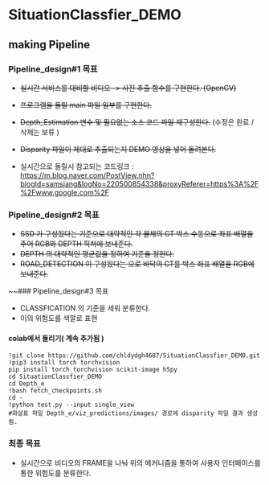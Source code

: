 # SituationClassfier_DEMO

## making Pipeline

### Pipeline_design#1 목표
- ~~실시간 서비스를 대비할 비디오 -> 사진 추출 함수를 구현한다.  (OpenCV)~~
- ~~프로그램을 돌릴 main 파일 일부를 구현한다.~~
- ~~Depth_Estimation 변수 및 필요없는 소스 코드 파일 재구성한다.~~ (수정은 완료 / 삭제는 보류 )
- ~~Disparity 파일이 제대로 추출되는지 DEMO 영상을 넣어 돌려본다.~~

- 실시간으로 돌릴시 참고되는 코드링크 : https://m.blog.naver.com/PostView.nhn?blogId=samsjang&logNo=220500854338&proxyReferer=https%3A%2F%2Fwww.google.com%2F

### Pipeline_design#2 목표
- ~~SSD 가 구성됬다는 기준으로 대략적인 각 물체의 GT 박스 수동으로 좌표 배열을 주어 RGB와 DEPTH 픽쳐에 보내준다.~~
- ~~DEPTH 의 대략적인 평균값을 정하여 기준을 정한다.~~
- ~~ROAD_DETECTION 이 구성됬다는 으로 바닥의 GT를 박스 좌표 배열을 RGB에 보내준다.~~

~~### Pipeline_design#3 목표
- CLASSFICATION 의 기준을 세워 분류한다.
- 이의 위험도를 색깔로 표현

#### colab에서 돌리기( 계속 추가됨 )
~~~
!git clone https://github.com/chldydgh4687/SituationClassfier_DEMO.git
!pip3 install torch torchvision
pip install torch torchvision scikit-image h5py
cd SituationClassfier_DEMO
cd Depth_e
!bash fetch_checkpoints.sh
cd -
!python test.py --input single_view
#화살표 파일 Depth_e/viz_predictions/images/ 경로에 disparity 파일 결과 생성됨.
~~~

### 최종 목표
- 실시간으로 비디오의 FRAME을 나눠 위의 메커니즘을 통하여 사용자 인터페이스를 통한 위험도를 분류한다.
